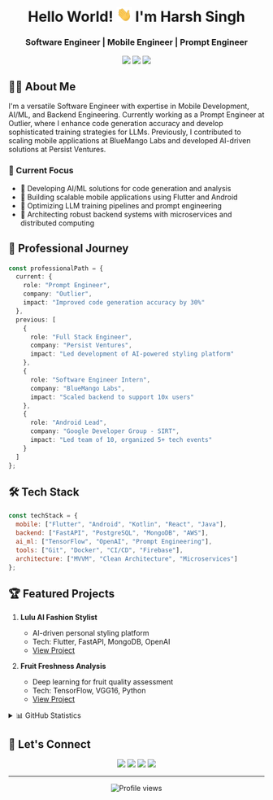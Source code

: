 
<h1 align="center">Hello World! <img src="https://raw.githubusercontent.com/ABSphreak/ABSphreak/master/gifs/Hi.gif" width="30px"> I'm Harsh Singh</h1>
<h3 align="center">Software Engineer | Mobile Engineer | Prompt Engineer</h3>

<p align="center">
  <a href="mailto:harshsingh704888@gmail.com"><img src="https://img.shields.io/badge/Email-harshsingh704888%40gmail.com-blue?style=flat-square&logo=gmail"></a>
  <a href="tel:+917047272436"><img src="https://img.shields.io/badge/Phone-%2B917047272436-blue?style=flat-square&logo=phone"></a>
  <a href="https://harshsinghh.me"><img src="https://img.shields.io/badge/Portfolio-harshsinghh.me-blue?style=flat-square&logo=google-chrome"></a>
</p>

## 👨‍💻 About Me

I'm a versatile Software Engineer with expertise in Mobile Development, AI/ML, and Backend Engineering. Currently working as a Prompt Engineer at Outlier, where I enhance code generation accuracy and develop sophisticated training strategies for LLMs. Previously, I contributed to scaling mobile applications at BlueMango Labs and developed AI-driven solutions at Persist Ventures.

### 🚀 Current Focus
- 🤖 Developing AI/ML solutions for code generation and analysis
- 📱 Building scalable mobile applications using Flutter and Android
- 🎯 Optimizing LLM training pipelines and prompt engineering
- 🔧 Architecting robust backend systems with microservices and distributed computing

## 💼 Professional Journey

```typescript
const professionalPath = {
  current: {
    role: "Prompt Engineer",
    company: "Outlier",
    impact: "Improved code generation accuracy by 30%"
  },
  previous: [
    {
      role: "Full Stack Engineer",
      company: "Persist Ventures",
      impact: "Led development of AI-powered styling platform"
    },
    {
      role: "Software Engineer Intern",
      company: "BlueMango Labs",
      impact: "Scaled backend to support 10x users"
    },
    {
      role: "Android Lead",
      company: "Google Developer Group - SIRT",
      impact: "Led team of 10, organized 5+ tech events"
    }
  ]
};
```

## 🛠️ Tech Stack

```javascript
const techStack = {
  mobile: ["Flutter", "Android", "Kotlin", "React", "Java"],
  backend: ["FastAPI", "PostgreSQL", "MongoDB", "AWS"],
  ai_ml: ["TensorFlow", "OpenAI", "Prompt Engineering"],
  tools: ["Git", "Docker", "CI/CD", "Firebase"],
  architecture: ["MVVM", "Clean Architecture", "Microservices"]
};
```

## 🏆 Featured Projects

1. **Lulu AI Fashion Stylist**
   - AI-driven personal styling platform
   - Tech: Flutter, FastAPI, MongoDB, OpenAI
   - [View Project](https://github.com/harshsingh-io/lulu_stylist_app)

2. **Fruit Freshness Analysis**
   - Deep learning for fruit quality assessment
   - Tech: TensorFlow, VGG16, Python
   - [View Project](https://github.com/harshsingh-io/fruit_freshness_analysis)

<details>
<summary>📊 GitHub Statistics</summary>
<!-- START_SECTION:github_stats -->

> Last updated: 2025-02-27T00:50:46.289477+00:00

📈 **Activity Overview**
- 💻 Total Commits: 795
- ⭐ Total Stars Earned: 163
- 🔀 Pull Requests: 112
- 📝 Issues Created: 55
- 📦 Repositories: 131

🔝 **Most Used Languages**

- Kotlin: 20 repos

- Dart: 16 repos

- C++: 9 repos

- Python: 6 repos

- JavaScript: 6 repos

- Java: 5 repos

- HTML: 5 repos

- Jupyter Notebook: 5 repos

- TypeScript: 4 repos

- C: 1 repos

- CSS: 1 repos

- TeX: 1 repos
 
<!-- END_SECTION:github_stats -->
</p>
</details>

## 🤝 Let's Connect

<p align="center">
  <a href="https://linkedin.com/in/harshsingh-io"><img src="https://img.shields.io/badge/-LinkedIn-0077B5?style=for-the-badge&logo=Linkedin&logoColor=white"/></a>
  <a href="https://twitter.com/harshsingh_io"><img src="https://img.shields.io/badge/-Twitter-1DA1F2?style=for-the-badge&logo=Twitter&logoColor=white"/></a>
  <a href="https://instagram.com/harshsingh.io"><img src="https://img.shields.io/badge/-Instagram-E4405F?style=for-the-badge&logo=Instagram&logoColor=white"/></a>
  <a href="https://codeenemy.hashnode.dev/"><img src="https://img.shields.io/badge/-Blog-2962FF?style=for-the-badge&logo=hashnode&logoColor=white"/></a>
</p>

---

<p align="center">
  <img src="https://komarev.com/ghpvc/?username=harshsingh-io&label=Profile%20views&color=0e75b6&style=flat" alt="Profile views" />
</p>
